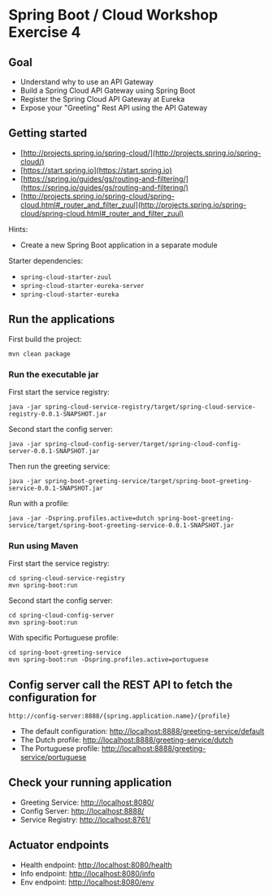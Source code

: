 # Spring Boot / Cloud Workshop Exercise 4

## Goal

* Understand why to use an API Gateway
* Build a Spring Cloud API Gateway using Spring Boot
* Register the Spring Cloud API Gateway at Eureka  
* Expose your "Greeting" Rest API using the API Gateway

## Getting started

* [http://projects.spring.io/spring-cloud/](http://projects.spring.io/spring-cloud/)
* [https://start.spring.io](https://start.spring.io)
* [https://spring.io/guides/gs/routing-and-filtering/](https://spring.io/guides/gs/routing-and-filtering/)
* [http://projects.spring.io/spring-cloud/spring-cloud.html#_router_and_filter_zuul](http://projects.spring.io/spring-cloud/spring-cloud.html#_router_and_filter_zuul)

Hints:

* Create a new Spring Boot application in a separate module

Starter dependencies:

* `spring-cloud-starter-zuul`
* `spring-cloud-starter-eureka-server`
* `spring-cloud-starter-eureka`

## Run the applications

First build the project:

```
mvn clean package
```

### Run the executable jar

First start the service registry: 

```
java -jar spring-cloud-service-registry/target/spring-cloud-service-registry-0.0.1-SNAPSHOT.jar
```

Second start the config server:

```
java -jar spring-cloud-config-server/target/spring-cloud-config-server-0.0.1-SNAPSHOT.jar
```

Then run the greeting service:

```
java -jar spring-boot-greeting-service/target/spring-boot-greeting-service-0.0.1-SNAPSHOT.jar
```

Run with a profile:

```
java -jar -Dspring.profiles.active=dutch spring-boot-greeting-service/target/spring-boot-greeting-service-0.0.1-SNAPSHOT.jar
```

### Run using Maven

First start the service registry:

```
cd spring-cloud-service-registry
mvn spring-boot:run
```

Second start the config server:

```
cd spring-cloud-config-server
mvn spring-boot:run
```

With specific Portuguese profile:

```
cd spring-boot-greeting-service
mvn spring-boot:run -Dspring.profiles.active=portuguese
```

## Config server call the REST API to fetch the configuration for 

`http://config-server:8888/{spring.application.name}/{profile}`

* The default configuration: [http://localhost:8888/greeting-service/default](http://localhost:8888/greeting-service/default)
* The Dutch profile: [http://localhost:8888/greeting-service/dutch](http://localhost:8888/greeting-service/dutch)
* The Portuguese profile: [http://localhost:8888/greeting-service/portuguese](http://localhost:8888/greeting-service/portuguese)

## Check your running application

* Greeting Service: [http://localhost:8080/](http://localhost:8080/)
* Config Server: [http://localhost:8888/](http://localhost:8888/)
* Service Registry: [http://localhost:8761/](http://localhost:8761/)

## Actuator endpoints

* Health endpoint: [http://localhost:8080/health](http://localhost:8080/health)
* Info endpoint: [http://localhost:8080/info](http://localhost:8080/info)
* Env endpoint: [http://localhost:8080/env](http://localhost:8080/env)

